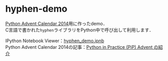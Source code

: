 # hyphen-demo
[Python Advent Calendar 2014](http://qiita.com/advent-calendar/2014/python)用に作ったdemo．  
C言語で書かれた`hyphen`ライブラリをPython中で呼び出して利用します．

IPython Notebook Viewer：[hyphen_demo.ipnb]()  
Python Advent Calendar 2014の記事：[Python in Practice (PiP) Advent の紹介](http://qiita.com/amacbee/items/a6c36fee375d6f077c2c)
